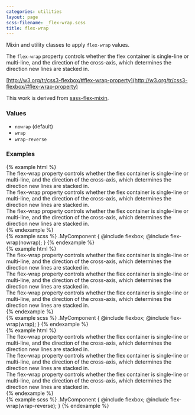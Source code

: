 ```yaml
---
categories: utilities
layout: page
scss-filename: _flex-wrap.scss
title: flex-wrap
---
```

Mixin and utility classes to apply `flex-wrap` values.

The `flex-wrap` property controls whether the flex container is single-line or multi-line, and the direction of the cross-axis, which determines the direction new lines are stacked in.

[http://w3.org/tr/css3-flexbox/#flex-wrap-property](http://w3.org/tr/css3-flexbox/#flex-wrap-property)

This work is derived from [sass-flex-mixin](https://github.com/mastastealth/sass-flex-mixin).

### Values
* `nowrap` (default)
* `wrap`
* `wrap-reverse`

### Examples
<div class="DocsExample DocsExample--grouped DocsExample--labelUtilityClasses">
{% example html %}
<div class="flexbox flex-wrap--nowrap">
  <div class="background-color--gray-15">The flex-wrap property controls whether the flex container is single-line or multi-line, and the direction of the cross-axis, which determines the direction new lines are stacked in.</div>
  <div class="background-color--gray-12">The flex-wrap property controls whether the flex container is single-line or multi-line, and the direction of the cross-axis, which determines the direction new lines are stacked in.</div>
  <div class="background-color--gray-10">The flex-wrap property controls whether the flex container is single-line or multi-line, and the direction of the cross-axis, which determines the direction new lines are stacked in.</div>
</div>
{% endexample %}
</div>

<div class="DocsExample DocsExample--labelMixins DocsExample--renderHidden">
{% example scss %}
.MyComponent {
  @include flexbox;
  @include flex-wrap(nowrap);
}
{% endexample %}
</div>


<div class="DocsExample DocsExample--grouped DocsExample--labelUtilityClasses">
{% example html %}
<div class="flexbox flex-wrap--wrap">
  <div class="background-color--gray-15">The flex-wrap property controls whether the flex container is single-line or multi-line, and the direction of the cross-axis, which determines the direction new lines are stacked in.</div>
  <div class="background-color--gray-12">The flex-wrap property controls whether the flex container is single-line or multi-line, and the direction of the cross-axis, which determines the direction new lines are stacked in.</div>
  <div class="background-color--gray-10">The flex-wrap property controls whether the flex container is single-line or multi-line, and the direction of the cross-axis, which determines the direction new lines are stacked in.</div>
</div>
{% endexample %}
</div>

<div class="DocsExample DocsExample--labelMixins DocsExample--renderHidden">
{% example scss %}
.MyComponent {
  @include flexbox;
  @include flex-wrap(wrap);
}
{% endexample %}
</div>


<div class="DocsExample DocsExample--grouped DocsExample--labelUtilityClasses">
{% example html %}
<div class="flexbox flex-wrap--wrap-reverse">
  <div class="background-color--gray-15">The flex-wrap property controls whether the flex container is single-line or multi-line, and the direction of the cross-axis, which determines the direction new lines are stacked in.</div>
  <div class="background-color--gray-12">The flex-wrap property controls whether the flex container is single-line or multi-line, and the direction of the cross-axis, which determines the direction new lines are stacked in.</div>
  <div class="background-color--gray-10">The flex-wrap property controls whether the flex container is single-line or multi-line, and the direction of the cross-axis, which determines the direction new lines are stacked in.</div>
</div>
{% endexample %}
</div>

<div class="DocsExample DocsExample--labelMixins DocsExample--renderHidden">
{% example scss %}
.MyComponent {
  @include flexbox;
  @include flex-wrap(wrap-reverse);
}
{% endexample %}
</div>

